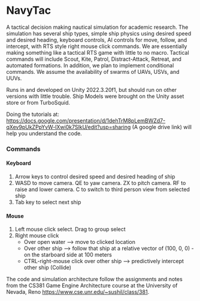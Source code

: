 # NavyTac
A tactical decision making nautical simulation for academic research. The simulation has several ship types, simple ship physics using desired speed and desired heading, keyboard controls, AI controls for move, follow, and intercept, with RTS style right mouse click commands. We are essentially making something like a tactical RTS game with little to no macro. Tactical commands will include Scout, Kite, Patrol, Distract-Attack, Retreat, and automated formations. In addition, we plan to implement conditional commands.  We assume the availability of swarms of UAVs, USVs, and UUVs.

Runs in and developed on Unity 2022.3.20f1, but should run on other versions with little trouble. Ship Models were brought on the Unity asset store or from TurboSquid. 

Doing the tutorials at: https://docs.google.com/presentation/d/1dehTrM8pLemBWZd7-qXev9pUkZPpYvW-lXwi0k7SlkU/edit?usp=sharing (A google drive link) will help you understand the code.

### Commands
#### Keyboard
1.  Arrow keys to control desired speed and desired heading of ship
2.  WASD to move camera. QE to yaw camera. ZX to pitch camera. RF to raise and lower camera. C to switch to third person view from selected ship
3.  Tab key to select next ship

#### Mouse
1. Left mouse click select. Drag to group select
2. Right mouse click
    - Over open water --> move to clicked location
    - Over other ship --> follow that ship at a relative vector of (100, 0, 0) -  on the starboard side at 100 meters
    - CTRL-right-mouse click over other ship --> predictively intercept other ship (Collide)

The code and simulation architecture follow the assignments and notes from the CS381 Game Engine Architecture course at the University of Nevada, Reno
https://www.cse.unr.edu/~sushil/class/381.
